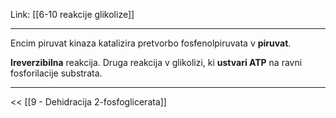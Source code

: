 Link: [[6-10 reakcije glikolize]]

---

Encim piruvat kinaza katalizira pretvorbo fosfenolpiruvata v **piruvat**.

**Ireverzibilna** reakcija. Druga reakcija v glikolizi, ki **ustvari ATP** na ravni fosforilacije substrata.

---

<< [[9 - Dehidracija 2-fosfoglicerata]]